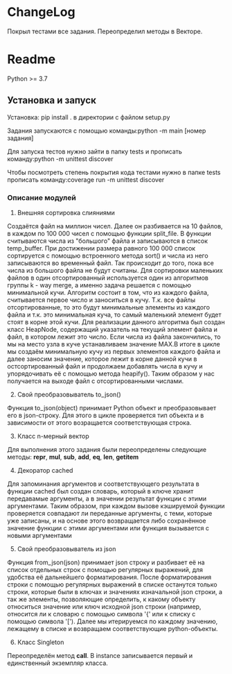 # ChangeLog
Покрыл тестами все задания.
Переопределил методы в Векторе.

# Readme 
Python >= 3.7

## Установка и запуск

Установка: pip install . в директории с файлом setup.py

Задания запускаются с помощью команды:python -m main [номер задания]

Для запуска тестов нужно зайти в папку tests и прописать команду:python -m unittest discover

Чтобы посмотреть степень покрытия кода тестами нужно в папке tests прописать команду:coverage run -m unittest discover

### Описание модулей

1. Внешняя сортировка слияниями

Создаётся файл на миллион чисел. Далее он разбивается на 10 файлов, в каждом по 100 000 чисел с помощью функции split_file. В функции считываются числа из "большого" файла и записываются в список temp_buffer. При достижении размера равного 100 000 список сортируется с помощью встроенного метода sort() и числа из него записываются во временный файл. Так происходит до того, пока все числа из большого файла не будут считаны. Для сортировки маленьких файлов в один отсортированный используется один из алгоритмов группы k - way merge, а именно задача решается с помощью минимальной кучи. Алгоритм состоит в том, что из каждого файла, считывается первое число и заноситься в кучу. Т.к. все файлы отсортированные, то это будут минимальные элементы из каждого файла и т.к. это минимальная куча, то самый маленький элемент будет стоят в корне этой кучи. Для реализации данного алгоритма был создан класс HeapNode, содержащий указатель на текущий элемент файла и файл, в котором лежит это число. Если числа из файла закончились, то мы на место узла в куче устанавливаем значение MAX.В итоге в цикле мы создаём минимальную кучу из первых элементов каждого файла и далее заносим значение, которое лежит в корне данной кучи в остсортированный файл и продолжаем добавлять числа в кучу и упорядочивать её с помощью метода heapify(). Таким образом у нас получается на выходе файл с отсортированными числами.   

2. Свой преобразовыватель to_json()

Функция to_json(object) принимает Python объект и преобразовывает его в json-строку. Для этого в цикле проверяется тип объекта и в зависимости от этого возращается соответствующая строка.

3. Класс n-мерный вектор

Для выполнения этого задания были переопределены следующие методы: __repr__, __mul__, __sub__, __add__, __eq__, __len__, __getitem__

4. Декоратор cached

Для запоминания аргументов и соответствующего результата в функции cached был создан словарь, который в ключе хранит передавамые аргументы, а в значении результат функции с этими аргументами. Таким образом, при каждом вызове кэшируемой функции проверяется совпадают ли переданные аргументы, с теми, которые уже записаны, и на основе этого возвращается либо сохранённое значение функции с этими аргументами или функция вызывается с новыми аргументами

5. Свой преобразовыватель из json

Функция from_json(json) принимает json строку и разбивает её на список отдельных строк с помощью регулярных выражений, для удобства её дальнейшего форматирования. После форматирования строки с помощью регулярных выражений в списке останутся только строки, которые были в ключах и значениях изначальной json строки, а так же элементы, позволяющие определить, к какому объекту относиться значение или ключ исходной json строки (например, относится ли к словарю с помощью символа '{' или к списку с помощью символа '['). Далее мы итерируемся по каждому значению, лежащему в списке и возвращаем соответствующие python-объекты.

6. Класс Singleton

Переопределён метод __call__. В instance записывается первый и единственный экземпляр класса.
